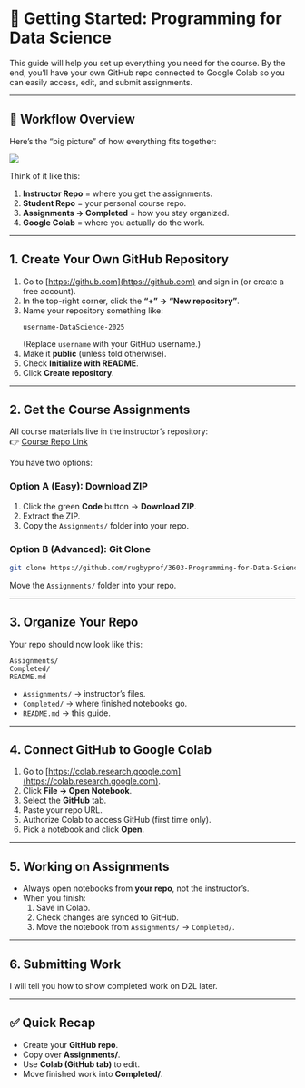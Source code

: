 # 📘 Getting Started: Programming for Data Science

This guide will help you set up everything you need for the course. By the end, you’ll have your own GitHub repo connected to Google Colab so you can easily access, edit, and submit assignments.

---

## 🔄 Workflow Overview

Here’s the “big picture” of how everything fits together:

<img src="https://images2.imgbox.com/0a/d0/Uw5BZWwN_o.png">

Think of it like this:

1. **Instructor Repo** = where you get the assignments.
2. **Student Repo** = your personal course repo.
3. **Assignments → Completed** = how you stay organized.
4. **Google Colab** = where you actually do the work.

---

## 1. Create Your Own GitHub Repository

1. Go to [https://github.com](https://github.com) and sign in (or create a free account).
2. In the top-right corner, click the **“+” → “New repository”**.
3. Name your repository something like:
   ```
   username-DataScience-2025
   ```
   (Replace `username` with your GitHub username.)
4. Make it **public** (unless told otherwise).
5. Check **Initialize with README**.
6. Click **Create repository**.

---

## 2. Get the Course Assignments

All course materials live in the instructor’s repository:  
👉 [Course Repo Link](https://github.com/rugbyprof/3603-Programming-for-Data-Science.git)

You have two options:

### Option A (Easy): Download ZIP

1. Click the green **Code** button → **Download ZIP**.
2. Extract the ZIP.
3. Copy the `Assignments/` folder into your repo.

### Option B (Advanced): Git Clone

```bash
git clone https://github.com/rugbyprof/3603-Programming-for-Data-Science.git
```

Move the `Assignments/` folder into your repo.

---

## 3. Organize Your Repo

Your repo should now look like this:

```
Assignments/
Completed/
README.md
```

- `Assignments/` → instructor’s files.
- `Completed/` → where finished notebooks go.
- `README.md` → this guide.

---

## 4. Connect GitHub to Google Colab

1. Go to [https://colab.research.google.com](https://colab.research.google.com).
2. Click **File → Open Notebook**.
3. Select the **GitHub** tab.
4. Paste your repo URL.
5. Authorize Colab to access GitHub (first time only).
6. Pick a notebook and click **Open**.

---

## 5. Working on Assignments

- Always open notebooks from **your repo**, not the instructor’s.
- When you finish:
  1. Save in Colab.
  2. Check changes are synced to GitHub.
  3. Move the notebook from `Assignments/` → `Completed/`.

---

## 6. Submitting Work

I will tell you how to show completed work on D2L later.

---

## ✅ Quick Recap

- Create your **GitHub repo**.
- Copy over **Assignments/**.
- Use **Colab (GitHub tab)** to edit.
- Move finished work into **Completed/**.
